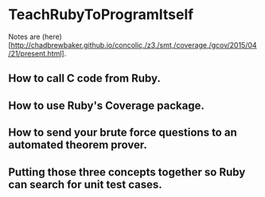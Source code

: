 # TeachRubyToProgramItself
Notes are (here)[http://chadbrewbaker.github.io/concolic,/z3,/smt,/coverage,/gcov/2015/04/21/present.html].

## How to call C code from Ruby.
## How to use Ruby's Coverage package.
## How to send your brute force questions to an automated theorem prover.
## Putting those three concepts together so Ruby can search for unit test cases.

